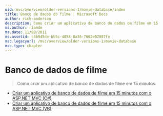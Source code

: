 ```yaml
---
uid: mvc/overview/older-versions-1/movie-database/index
title: Banco de dados do filme | Microsoft Docs
author: rick-anderson
description: Como criar um aplicativo de banco de dados de filme em 15 minutos.
ms.author: riande
ms.date: 11/08/2011
ms.assetid: c4b945de-bb5c-4858-8a36-7662e02887fe
msc.legacyurl: /mvc/overview/older-versions-1/movie-database
msc.type: chapter
---
```

<a name="movie-database"></a>Banco de dados de filme
====================
> Como criar um aplicativo de banco de dados de filme em 15 minutos.


- [Criar um aplicativo de banco de dados de filme em 15 minutos com o ASP.NET MVC (C#)](create-a-movie-database-application-in-15-minutes-with-asp-net-mvc-cs.md)
- [Criar um aplicativo de banco de dados de filme em 15 minutos com o ASP.NET MVC (VB)](create-a-movie-database-application-in-15-minutes-with-asp-net-mvc-vb.md)
